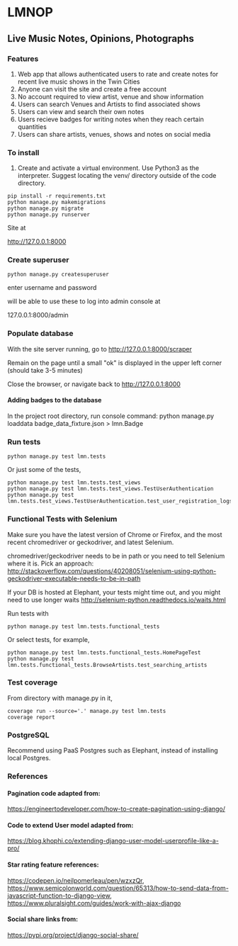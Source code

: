 # LMNOP

## Live Music Notes, Opinions, Photographs

### Features

1. Web app that allows authenticated users to rate and create notes for recent live music shows in the Twin Cities 
2. Anyone can visit the site and create a free account
3. No account required to view artist, venue and show information
4. Users can search Venues and Artists to find associated shows
5. Users can view and search their own notes
6. Users recieve badges for writing notes when they reach certain quantities
7. Users can share artists, venues, shows and notes on social media


### To install

1. Create and activate a virtual environment. Use Python3 as the interpreter. Suggest locating the venv/ directory outside of the code directory.

```
pip install -r requirements.txt
python manage.py makemigrations
python manage.py migrate
python manage.py runserver
```

Site at

http://127.0.0.1:8000


### Create superuser

`python manage.py createsuperuser`

enter username and password

will be able to use these to log into admin console at

127.0.0.1:8000/admin


### Populate database

With the site server running, go to http://127.0.0.1:8000/scraper

Remain on the page until a small "ok" is displayed in the upper left corner (should take 3-5 minutes)

Close the browser, or navigate back to http://127.0.0.1:8000

#### Adding badges to the database

In the project root directory, run console command: python manage.py loaddata badge_data_fixture.json > lmn.Badge


### Run tests


```
python manage.py test lmn.tests
```

Or just some of the tests,

```
python manage.py test lmn.tests.test_views
python manage.py test lmn.tests.test_views.TestUserAuthentication
python manage.py test lmn.tests.test_views.TestUserAuthentication.test_user_registration_logs_user_in
```


### Functional Tests with Selenium

Make sure you have the latest version of Chrome or Firefox, and the most recent chromedriver or geckodriver, and latest Selenium.

chromedriver/geckodriver needs to be in path or you need to tell Selenium where it is. Pick an approach: http://stackoverflow.com/questions/40208051/selenium-using-python-geckodriver-executable-needs-to-be-in-path

If your DB is hosted at Elephant, your tests might time out, and you might need to use longer waits http://selenium-python.readthedocs.io/waits.html

Run tests with

```
python manage.py test lmn.tests.functional_tests
```

Or select tests, for example,
```
python manage.py test lmn.tests.functional_tests.HomePageTest
python manage.py test lmn.tests.functional_tests.BrowseArtists.test_searching_artists
```


### Test coverage

From directory with manage.py in it,

```
coverage run --source='.' manage.py test lmn.tests
coverage report
```


### PostgreSQL

Recommend using PaaS Postgres such as Elephant, instead of installing local Postgres. 


### References 

#### Pagination code adapted from: 
https://engineertodeveloper.com/how-to-create-pagination-using-django/
#### Code to extend User model adapted from: 
https://blog.khophi.co/extending-django-user-model-userprofile-like-a-pro/
#### Star rating feature references: 
https://codepen.io/neilpomerleau/pen/wzxzQr, 
https://www.semicolonworld.com/question/65313/how-to-send-data-from-javascript-function-to-django-view, 
https://www.pluralsight.com/guides/work-with-ajax-django
#### Social share links from: 
https://pypi.org/project/django-social-share/
